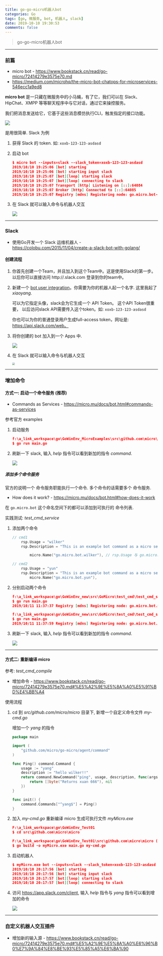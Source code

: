 ```yaml
---
title: go-go-micro机器人bot
categories: Go
tags: [go, 微服务, bot, 机器人, slack]
date: 2019-10-10 19:30:53
comments: false
---
```


> go-go-micro机器人bot

<!-- more -->

---

###  前篇

- micro bot - https://www.bookstack.cn/read/go-micro/72414279e3575e70.md
- https://medium.com/microhq/the-micro-bot-chatops-for-microservices-546ecc1a9ed8



**micro bot** 是一只藏在微服务中的小马蝇，有了它，我们可以在 Slack、HipChat、XMPP 等等聊天程序中与它对话，通过它来操控服务。

我们把消息发送给它，它基于这些消息模仿执行CLI，触发指定的接口功能。

![](http://yxbl.itengshe.com/20191010193315-1.png)



是用很简单. Slack 为例

1. 获得 Slack 的 token. 如: `xoxb-123-123-asdasd`

2. 启动 bot

    ```json
    $ micro bot --inputs=slack --slack_token=xoxb-123-123-asdasd
    2019/10/10 19:25:06 [bot] starting
    2019/10/10 19:25:06 [bot] starting input slack
    2019/10/10 19:25:07 [bot][loop] starting slack
    2019/10/10 19:25:07 [bot][loop] connecting to slack
    2019/10/10 19:25:07 Transport [http] Listening on [::]:64084
    2019/10/10 19:25:07 Broker [http] Connected to [::]:64085
    2019/10/10 19:25:07 Registry [mdns] Registering node: go.micro.bot-538d4b38-d9a4-4acd-8210-6a46bf400f6e
    ```

3. 在 Slack 就可以输入命令与机器人交互

    ![](http://yxbl.itengshe.com/20191010193742-1.png)



---

### Slack

- 使用Go开发一个 Slack 运维机器人 - https://colobu.com/2015/11/04/create-a-slack-bot-with-golang/



#### 创建流程

1. 你首先创建一个Team，并且加入到这个Team中。这是使用Slack的第一步。以后你可以直接访问 http://.slack.com 登录到你的team中。

2. 新建一个 [bot user integration](https://my.slack.com/services/new/bot)。你需要为你的机器人起一个名字. 这里我起了 *xiaoyang*.

    可以为它指定头像，slack会为它生成一个 API Token。 这个API Token很重要， 以后访问slack API需要传入这个token。如: `xoxb-123-123-asdasd`

    你也可以为你的普通登录用户生成full-access token，网址是: https://api.slack.com/web。

3. 将你创建的 bot 加入到一个 Apps 中.

    ![](http://yxbl.itengshe.com/20191010194354-1.png)

4. 在 Slack 就可以输入命令与机器人交互

    <img src="http://yxbl.itengshe.com/20191010193742-1.png" style="zoom:50%;" />



---

### 增加命令

#### 方式一: 启动一个命令服务 (推荐) 

- Commands as Services - https://micro.mu/docs/bot.html#commands-as-services

参考官方 examples

1. 启动服务

    ```json
    f:\a_link_workspace\go\GoWinEnv_MicroExamples\src\github.com\micro\examples\command (master -> origin)
    $ go run main.go
    ```

2. 刷新一下 slack, 输入 *help* 指令可以看到新加的指令 *command*.

    ![](http://yxbl.itengshe.com/20191011112647-1.png)



##### 添加多个命令服务

官方的说明一个 命令服务职能执行一个命令. 多个命令的话需要多个 命令服务.

- How does it work? - https://micro.mu/docs/bot.html#how-does-it-work

在 `go.micro.bot` 这个命名空间下的都可以添加到可执行的 命令列表.

实践测试: *test_cmd_service*

1. 添加两个命令

    ```go
    // cmd1
    	rsp.Usage = "wilker"
    	rsp.Description = "This is an example bot command as a micro service wilker"
    
    		micro.Name("go.micro.bot.wilker"), // rsp.Usage 与 go.micro.bot. 后缀一致
    
    // cmd2
    	rsp.Usage = "yun"
    	rsp.Description = "This is an example bot command as a micro service yun"
    		micro.Name("go.micro.bot.yun"),
    ```

2. 分别启动两个命令

    ```json
    f:\a_link_workspace\go\GoWinEnv_new\src\GoMicro\test_cmd\test_cmd_service\cmd1 (master -> origin)
    $ go run main.go
    2019/10/11 11:37:37 Registry [mdns] Registering node: go.micro.bot.wilker-fd7da5e9-5339-402c-9dc0-b7cecb2d93e2
    
    f:\a_link_workspace\go\GoWinEnv_new\src\GoMicro\test_cmd\test_cmd_service\cmd2 (master -> origin)
    $ go run main.go
    2019/10/11 11:37:59 Registry [mdns] Registering node: go.micro.bot.yun-6a8f9cee-5815-48aa-939e-6763022e97f6
    ```

3. 刷新一下 slack, 输入 *help* 指令可以看到新加的指令 *command*.

    ![](http://yxbl.itengshe.com/20191011114704-1.png)



---

#### 方式二: 重新编译 micro

参考: *test_cmd_compile*

- 增加命令 - https://www.bookstack.cn/read/go-micro/72414279e3575e70.md#%E5%A2%9E%E5%8A%A0%E5%91%BD%E4%BB%A4



使用流程

1. cd 到 *src/github.com/micro/micro* 目录下, 新增一个自定义命令文件 *my-cmd.go*

    增加一个 *yang* 的指令

    ```go
    package main
    
    import (
    	"github.com/micro/go-micro/agent/command"
    )
    
    func Ping() command.Command {
    	usage := "yang"
    	description := "hello wilker!!"
    	return command.NewCommand("ping", usage, description, func(args ...string) ([]byte, error) {
    		return []byte("Returns xuan 666"), nil
    	})
    }
    
    func init() {
    	command.Commands["^yang$"] = Ping()
    }
    ```

2. 加入 *my-cmd.go* 重新编译 micro 生成可执行文件 *myMicro.exe*

    ```json
    F:\a_link_workspace\go\GoWinEnv_Test01
    $ cd src\github.com\micro\micro
    
    F:\a_link_workspace\go\GoWinEnv_Test01\src\github.com\micro\micro (master -> origin)
    $ go build -o myMicro.exe main.go my-cmd.go
    ```

3. 启动机器人

    ```json
    $ myMicro.exe bot --inputs=slack --slack_token=xoxb-123-123-asdasd
    2019/10/10 20:17:56 [bot] starting
    2019/10/10 20:17:56 [bot] starting input slack
    2019/10/10 20:17:57 [bot][loop] starting slack
    2019/10/10 20:17:57 [bot][loop] connecting to slack
    ```

4. 访问 https://app.slack.com/client, 输入 *help* 指令与 *yang* 指令可以看到增加的命令

    ![](http://yxbl.itengshe.com/20191010202819-1.png)



---

### 自定义机器人交互插件

- 增加新的输入源 - https://www.bookstack.cn/read/go-micro/72414279e3575e70.md#%E5%A2%9E%E5%8A%A0%E6%96%B0%E7%9A%84%E8%BE%93%E5%85%A5%E6%BA%90